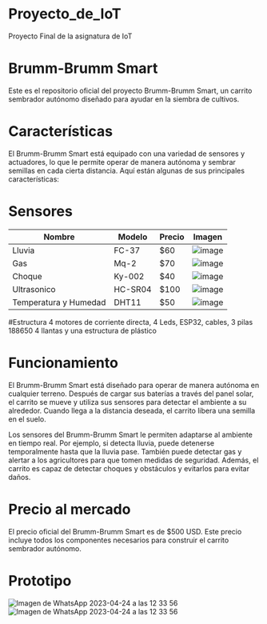 # Proyecto_de_IoT
Proyecto Final de la asignatura de IoT 

# Brumm-Brumm Smart
Este es el repositorio oficial del proyecto Brumm-Brumm Smart, un carrito sembrador autónomo diseñado para ayudar en la siembra de cultivos.

# Características
El Brumm-Brumm Smart está equipado con una variedad de sensores y actuadores, lo que le permite operar de manera autónoma y sembrar semillas en cada cierta distancia. Aquí están algunas de sus principales características:

# Sensores

| Nombre        | Modelo        | Precio   | Imagen        |
| ------------- | ------------- | ---------| ------------- |
| Lluvia        | FC-37         | $60      | ![image](https://user-images.githubusercontent.com/124712008/234090635-235aa2bb-ec7a-45bd-98c6-b4c4dc360c2f.png)  |
| Gas           | Mq-2          | $70      | ![image](https://user-images.githubusercontent.com/124712008/234089856-e0737a07-cde6-4aa3-b9c9-9584419a2d2c.png)  |
| Choque        | Ky-002        | $40      | ![image](https://user-images.githubusercontent.com/124712008/234090104-febc3f7b-9815-45d3-b476-3a441e73a900.png)  |
| Ultrasonico   | HC-SR04       | $100     | ![image](https://user-images.githubusercontent.com/124712008/234090402-439eacd5-c4a5-4bd8-8ce8-814e63eaf8d1.png)  |
| Temperatura y Humedad      | DHT11         | $50      | ![image](https://user-images.githubusercontent.com/124712008/234089647-34c15013-2f75-4860-b161-bb33166ebcab.png)  |
     



#Estructura
4 motores de corriente directa, 4 Leds, ESP32, cables, 3 pilas 188650
4 llantas y una estructura de plástico

# Funcionamiento
El Brumm-Brumm Smart está diseñado para operar de manera autónoma en cualquier terreno. Después de cargar sus baterías a través del panel solar, el carrito se mueve y utiliza sus sensores para detectar el ambiente a su alrededor. Cuando llega a la distancia deseada, el carrito libera una semilla en el suelo.

Los sensores del Brumm-Brumm Smart le permiten adaptarse al ambiente en tiempo real. Por ejemplo, si detecta lluvia, puede detenerse temporalmente hasta que la lluvia pase. También puede detectar gas y alertar a los agricultores para que tomen medidas de seguridad. Además, el carrito es capaz de detectar choques y obstáculos y evitarlos para evitar daños.

# Precio al mercado
El precio oficial del Brumm-Brumm Smart es de $500 USD. Este precio incluye todos los componentes necesarios para construir el carrito sembrador autónomo.

# Prototipo

![Imagen de WhatsApp 2023-04-24 a las 12 33 56](https://user-images.githubusercontent.com/124712008/234086150-a30f9e61-faf1-43e2-94f5-182b63313c4a.jpg)
![Imagen de WhatsApp 2023-04-24 a las 12 33 56](https://user-images.githubusercontent.com/124712008/234086211-1514cb46-72cd-46e1-b8d6-87f7a83a05f2.jpg)



